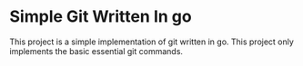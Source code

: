 # Simple Git Written In go
This project is a simple implementation of git written in go.  This project only implements the basic essential git commands.